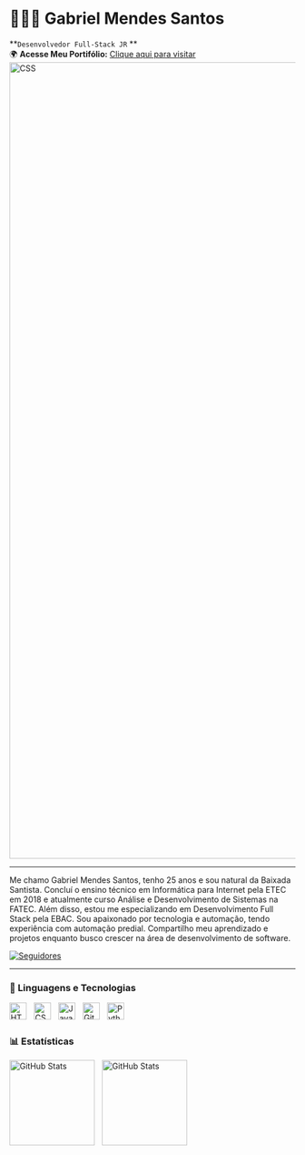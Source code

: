 # 👨🏽‍💻 Gabriel Mendes Santos
**`Desenvolvedor Full-Stack JR` **
<br>
🌍 **Acesse Meu Portifólio:** [Clique aqui para visitar](https://vercel.com/gabriel-mendes-santos-projects/portifolio)
<img 
    align="center" 
    alt="CSS" 
    title="CSS"
    width="1400px" 
    style="padding-right: 10px;" 
    src="https://media.licdn.com/dms/image/v2/D4D16AQGha1WJuZiUkg/profile-displaybackgroundimage-shrink_350_1400/B4DZZJy51HG4Ag-/0/1744994803625?e=1750291200&v=beta&t=CPfenWK4dbe4Fc-NQ79sMk4Z7LnjVG-wXKLVeIGGKVU" 
/>
<hr></hr>
Me chamo Gabriel Mendes Santos, tenho 25 anos e sou natural da Baixada Santista. Concluí o ensino técnico em Informática para Internet pela ETEC em 2018 e atualmente curso Análise e Desenvolvimento de Sistemas na FATEC. Além disso, estou me especializando em Desenvolvimento Full Stack pela EBAC. Sou apaixonado por tecnologia e automação, tendo experiência com automação predial. Compartilho meu aprendizado e projetos enquanto busco crescer na área de desenvolvimento de software.

<p align="left">
    <a href="https://github.com/gabrieMS21?tab=following">
        <img 
            alt="Seguidores" 
            title="Me siga no GitHub" 
            src="https://custom-icon-badges.demolab.com/github/followers/gabrieMS21?color=236ad3&labelColor=1155ba&style=for-the-badge&logo=github&label=Seguidores&logoColor=white"
        />
    </a>
</p>

---

### 🤖 Linguagens e Tecnologias

<img 
    align="left" 
    alt="HTML"
    title="HTML" 
    width="30px" 
    style="padding-right: 10px;" 
    src="https://cdn.jsdelivr.net/gh/devicons/devicon@latest/icons/html5/html5-original.svg" 
/>
<img 
    align="left" 
    alt="CSS" 
    title="CSS"
    width="30px" 
    style="padding-right: 10px;" 
    src="https://cdn.jsdelivr.net/gh/devicons/devicon@latest/icons/css3/css3-original.svg" 
/>
<img 
    align="left" 
    alt="JavaScript" 
    title="JavaScript"
    width="30px" 
    style="padding-right: 10px;" 
    src="https://cdn.jsdelivr.net/gh/devicons/devicon@latest/icons/javascript/javascript-original.svg" 
/>
<img 
    align="left" 
    alt="Git" 
    title="Git"
    width="30px" 
    style="padding-right: 10px;" 
    src="https://cdn.jsdelivr.net/gh/devicons/devicon@latest/icons/git/git-original.svg" 
/>
<img 
    align="left" 
    alt="Python" 
    title="Python"
    width="30px" 
    style="padding-right: 10px;" 
    src="https://cdn.jsdelivr.net/gh/devicons/devicon@latest/icons/python/python-original.svg" 
/>

<br/>
<br/>

### 📊 Estatísticas

<p>
  <img 
    align="left" 
    alt="GitHub Stats" 
    height="150" 
    style="padding-right: 10px;" 
    src="https://github-readme-stats.vercel.app/api?username=gabrieMS21&show_icons=true&theme=tokyonight&include_all_commits=true&locale=pt-br"
  />

<img 
      align="left" 
      alt="GitHub Stats" 
      height="150"
      src="https://github-readme-stats.vercel.app/api/top-langs/?username=gabrieMS21&theme=tokyonight&layout=compact&custom_title=Tecnologias&langs_count=9"
  />

</p>
